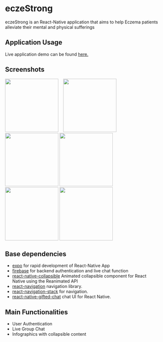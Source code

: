# eczeStrong
eczeStrong is an React-Native application that aims to help Eczema patients alleviate their mental and physical sufferings

## Application Usage
Live application demo can be found [here.](https://expo.dev/@bobohang/AlvinApp)

## Screenshots
<img src="https://user-images.githubusercontent.com/72592202/179932107-bcbef13d-4f1e-4011-8f99-e890c19fe45d.jpg" width="175"  />&nbsp;&nbsp;&nbsp;&nbsp;<img src="https://user-images.githubusercontent.com/72592202/179932120-784ffef0-f4a9-469c-80d9-4e2c69f36d1e.jpg" width="175"  />&nbsp;&nbsp;&nbsp;&nbsp;<img src="https://user-images.githubusercontent.com/72592202/179932124-66e36222-9714-4ba9-aac4-c927fdae1d1f.jpg" width="175"  />        <img src="https://user-images.githubusercontent.com/72592202/179932127-f7c47493-75f4-40f0-9dff-6df7dafe8e0d.jpg" width="175"  />        <img src="https://user-images.githubusercontent.com/72592202/179932131-faa1779a-8d1a-4ec7-86cb-be1fdde4f471.jpg" width="175"  />        <img src="https://user-images.githubusercontent.com/72592202/179932137-92c2f998-1563-4de5-a32c-2927330a21fe.jpg" width="175"  />

## Base dependencies
- [expo](https://expo.dev/) for rapid development of React-Native App
- [firebase](https://firebase.google.com/) for backend authentication and live chat function
- [react-native-collapsible](https://github.com/oblador/react-native-collapsible) Animated collapsible component for React Native using the Reanimated API
- [react-navigation](https://reactnavigation.org/) navigation library.
- [react-navigation-stack](https://reactnavigation.org/docs/stack-navigator/) for navigation.
- [react-native-gifted-chat](https://github.com/FaridSafi/react-native-gifted-chat) chat UI for React Native.

## Main Functionalities
- User Authentication
- Live Group Chat
- Infographics with collapsible content
